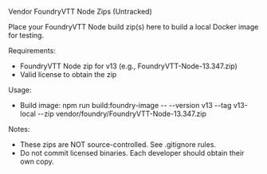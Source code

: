 Vendor FoundryVTT Node Zips (Untracked)

Place your FoundryVTT Node build zip(s) here to build a local Docker image for testing.

Requirements:
- FoundryVTT Node zip for v13 (e.g., FoundryVTT-Node-13.347.zip)
- Valid license to obtain the zip

Usage:
- Build image:
  npm run build:foundry-image -- --version v13 --tag v13-local --zip vendor/foundry/FoundryVTT-Node-13.347.zip

Notes:
- These zips are NOT source-controlled. See .gitignore rules.
- Do not commit licensed binaries. Each developer should obtain their own copy.

